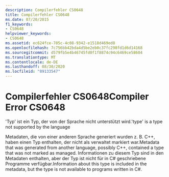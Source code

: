 ```yaml
---
description: Compilerfehler CS0648
title: Compilerfehler CS0648
ms.date: 07/20/2015
f1_keywords:
- CS0648
helpviewer_keywords:
- CS0648
ms.assetid: ec624fce-785c-4c08-9342-e1518d469ed8
ms.openlocfilehash: 7c756bb42bda4d5be2eb0c37fc298fd1d6d14168
ms.sourcegitcommit: d579fb5e4b46745fd0f1f8874c94c6469ce58604
ms.translationtype: MT
ms.contentlocale: de-DE
ms.lasthandoff: 08/30/2020
ms.locfileid: "89133547"
---
```

# <a name="compiler-error-cs0648"></a><span data-ttu-id="0d96e-103">Compilerfehler CS0648</span><span class="sxs-lookup"><span data-stu-id="0d96e-103">Compiler Error CS0648</span></span>
<span data-ttu-id="0d96e-104">'Typ' ist ein Typ, der von der Sprache nicht unterstützt wird.</span><span class="sxs-lookup"><span data-stu-id="0d96e-104">'type' is a type not supported by the language</span></span>  
  
 <span data-ttu-id="0d96e-105">Metadaten, die von einer anderen Sprache generiert wurden z. B. C++, haben einen Typ enthalten, der nicht als verwaltet markiert war.</span><span class="sxs-lookup"><span data-stu-id="0d96e-105">Metadata that was generated from another language, possibly C++, contained a type that was not marked as managed.</span></span> <span data-ttu-id="0d96e-106">Informationen zu diesem Typ sind in den Metadaten enthalten, aber der Typ ist nicht für in C# geschriebene Programme verfügbar.</span><span class="sxs-lookup"><span data-stu-id="0d96e-106">Information about this type is included in the metadata, but the type is not available to programs written in C#.</span></span>
